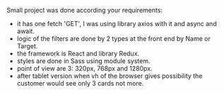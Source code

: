 Small project was done according your requirements:
- it has one fetch 'GET', I was using library axios with it and async and await.
- logic of the filters are done by 2 types at the front end by Name or Target.
- the framework is React and library Redux.
- styles are done in Sass using module system.
- point of view are 3: 320px, 768px and 1280px.
- after tablet version when vh of the browser gives possibility the customer would see only 3 cards not more. 
